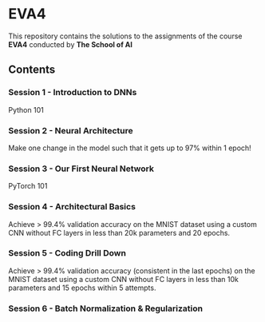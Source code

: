 # EVA4 

This repository contains the solutions to the assignments of the course **EVA4** conducted by **The School of AI**

## Contents

### Session 1 - Introduction to DNNs

Python 101 

### Session 2 - Neural Architecture

Make one change in the model such that it gets up to 97% within 1 epoch!

### Session 3 - Our First Neural Network

PyTorch 101

### Session 4 - Architectural Basics

Achieve > 99.4% validation accuracy on the MNIST dataset using a custom CNN without FC layers in less than 20k parameters and 20 epochs.

### Session 5 - Coding Drill Down

Achieve > 99.4% validation accuracy (consistent in the last epochs) on the MNIST dataset using a custom CNN without FC layers in less than 10k parameters and 15 epochs within 5 attempts.

### Session 6 - Batch Normalization & Regularization




